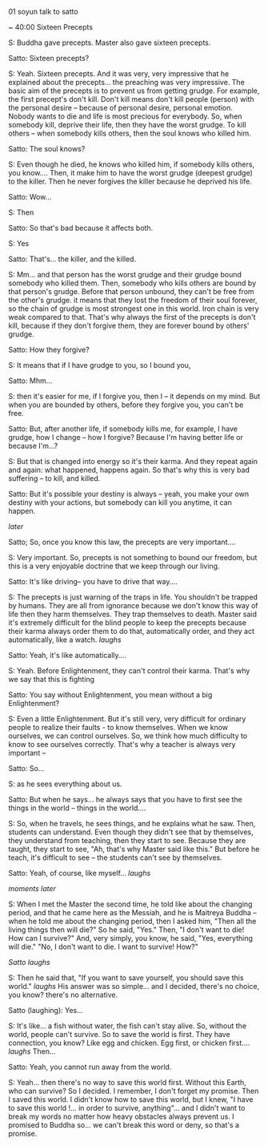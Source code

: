 01 soyun talk to satto


~ 40:00 Sixteen Precepts

S: Buddha gave precepts. Master also gave sixteen precepts.

Satto: Sixteen precepts?

S: Yeah. Sixteen precepts. And it was very, very impressive that he explained about the precepts… the preaching was very impressive. The basic aim of the precepts is to prevent us from getting grudge. For example, the first precept's don't kill. Don't kill means don't kill people (person) with the personal desire – because of personal desire, personal emotion. Nobody wants to die and life is most precious for everybody. So, when somebody kill, deprive their life, then they have the worst grudge. To kill others – when somebody kills others, then the soul knows who killed him. 

Satto: The soul knows?

S: Even though he died, he knows who killed him, if somebody kills others, you know…. Then, it make him to have the worst grudge (deepest grudge) to the killer. Then he never forgives the killer because he deprived his life. 

Satto: Wow…

S: Then

Satto: So that's bad because it affects both. 

S: Yes

Satto: That's… the killer, and the killed.

S: Mm… and that person has the worst grudge and their grudge bound somebody who killed them. Then, somebody who kills others are bound by that person's grudge. Before that person unbound, they can't be free from the other's grudge. it means that they lost the freedom of their soul forever, so the chain of grudge is most strongest one in this world. Iron chain is very weak compared to that. That's why always the first of the precepts is don't kill, because if they don't forgive them, they are forever bound by others' grudge. 

Satto: How they forgive?

S: It means that  if I have grudge to you, so I bound you,

Satto: Mhm…

S: then it's easier for me, if I forgive you, then I – it depends on my mind. But when you are bounded by others, before they forgive you, you can't be free. 

Satto: But, after another life, if somebody kills me, for example, I have grudge, how I change – how I forgive? Because I'm having better life or because I'm…?

S: But that is changed into energy so it's their karma. And they repeat again and again: what happened, happens again. So that's why this is very bad suffering – to kill, and killed. 

Satto: But it's possible your destiny is always – yeah, you make your own destiny with your actions, but somebody can kill you anytime, it can happen.

*later*


Satto; So, once you know this law, the precepts are very important….

S: Very important. So, precepts is not something to bound our freedom, but this is a very enjoyable doctrine that we keep through our living. 

Satto: It's like driving– you have to drive that way…. 

S: The precepts is just warning of the traps in life. You shouldn't be trapped by humans. They are all from ignorance because we don't know this way of life then they harm themselves. They trap themselves to death. Master said it's extremely difficult for the blind people to keep the precepts because their karma always order them to do that, automatically order, and they act automatically, like a watch. *laughs*

Satto: Yeah, it's like automatically….

S: Yeah. Before Enlightenment, they can't control their karma. That's why we say that this is fighting 

Satto:  You say without Enlightenment, you mean without a big Enlightenment?

S: Even a little Enlightenment. But it's still very, very difficult for ordinary people to realize their faults - to know themselves. When we know ourselves, we can control ourselves. So, we think how much difficulty to know to see ourselves correctly. That's why a teacher is always very important –

Satto: So…

S: as he sees everything about us. 

Satto: But when he says… he always says that you have to first see the things in the world – things in the world….

S: So, when he travels, he sees things, and he explains what he saw. Then, students can understand. Even though they didn't see that by themselves, they understand from teaching, then they start to see. Because they are taught, they start to see, "Ah, that's why Master said like this." But before he teach, it's difficult to see – the students can't see by themselves. 

Satto: Yeah, of course, like myself… *laughs*

*moments later*

S: When I met the Master the second time, he told like about the changing period, and that he came here as the Messiah, and he is Maitreya Buddha – when he told me about the changing period, then I asked him, "Then all the living things then will die?" So he said, "Yes." Then, "I don't want to die! How can I survive?" And, very simply, you know, he said, "Yes, everything will die." "No, I don't want to die. I want to survive! How?" 

*Satto laughs*

S: Then he said that, "If you want to save yourself, you should save this world." *laughs* His answer was so simple… and I decided, there's no choice, you know? there's no alternative.

Satto (laughing): Yes…

S: It's like… a fish without water, the fish can't stay alive. So, without the world, people can't survive. So to save the world is first. They have connection, you know? Like egg and chicken. Egg first, or chicken first…. *laughs* Then…

Satto: Yeah, you cannot run away from the world.

S: Yeah… then there's no way to save this world first. Without this Earth, who can survive? So I decided. I remember, I don't forget my promise. Then I saved this world. I didn't know how to save this world, but I knew, "I have to save this world !… in order to survive, anything"… and I didn't want to break my words no matter how heavy obstacles always prevent us. I promised to Buddha so… we can't break this word or deny, so that's a promise. 




